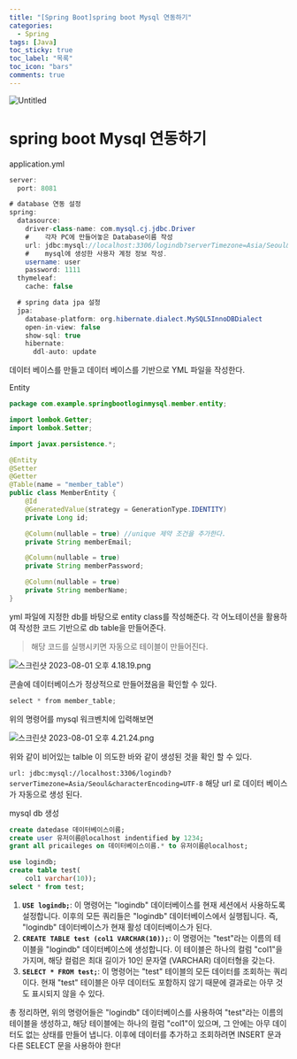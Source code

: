 ```yaml
---
title: "[Spring Boot]spring boot Mysql 연동하기"
categories:
  - Spring
tags: [Java]
toc_sticky: true
toc_label: "목록"
toc_icon: "bars"
comments: true
---
```


![Untitled](https://tecoble.techcourse.co.kr/static/f11e41fcb46e962e898e8816ba02d5f5/6050d/spring.png)

# spring boot Mysql 연동하기

application.yml

```java
server:
  port: 8081

# database 연동 설정
spring:
  datasource:
    driver-class-name: com.mysql.cj.jdbc.Driver
    #    각자 PC에 만들어놓은 Database이름 작성
    url: jdbc:mysql://localhost:3306/logindb?serverTimezone=Asia/Seoul&characterEncoding=UTF-8
    #    mysql에 생성한 사용자 계정 정보 작성.
    username: user
    password: 1111
  thymeleaf:
    cache: false

  # spring data jpa 설정
  jpa:
    database-platform: org.hibernate.dialect.MySQL5InnoDBDialect
    open-in-view: false
    show-sql: true
    hibernate:
      ddl-auto: update
```

데이터 베이스를 만들고 데이터 베이스를 기반으로 YML 파일을 작성한다.

Entity

```java
package com.example.springbootloginmysql.member.entity;

import lombok.Getter;
import lombok.Setter;

import javax.persistence.*;

@Entity
@Setter
@Getter
@Table(name = "member_table")
public class MemberEntity {
    @Id
    @GeneratedValue(strategy = GenerationType.IDENTITY)
    private Long id;

    @Column(nullable = true) //unique 제약 조건을 추가한다.
    private String memberEmail;

    @Column(nullable = true)
    private String memberPassword;

    @Column(nullable = true)
    private String memberName;
}
```

yml 파일에 지정한 db를 바탕으로 entity class를 작성해준다.
각 어노테이션을 활용하여 작성한 코드 기반으로 db table을 만들어준다.

> 해당 코드를 실행시키면 자동으로 테이블이 만들어진다.

![스크린샷 2023-08-01 오후 4.18.19.png](https://s3-us-west-2.amazonaws.com/secure.notion-static.com/f14f4ce6-8d80-4538-b58b-ea866d700e1c/%E1%84%89%E1%85%B3%E1%84%8F%E1%85%B3%E1%84%85%E1%85%B5%E1%86%AB%E1%84%89%E1%85%A3%E1%86%BA_2023-08-01_%E1%84%8B%E1%85%A9%E1%84%92%E1%85%AE_4.18.19.png)

콘솔에 데이터베이스가 정상적으로 만들어졌음을 확인할 수 있다.

```java
select * from member_table;
```

위의 명령어를 mysql 워크벤치에 입력해보면

![스크린샷 2023-08-01 오후 4.21.24.png](https://s3-us-west-2.amazonaws.com/secure.notion-static.com/5ff8c593-dee0-4e5b-9461-b12fce62c1a1/%E1%84%89%E1%85%B3%E1%84%8F%E1%85%B3%E1%84%85%E1%85%B5%E1%86%AB%E1%84%89%E1%85%A3%E1%86%BA_2023-08-01_%E1%84%8B%E1%85%A9%E1%84%92%E1%85%AE_4.21.24.png)

위와 같이 비어있는 talble 이 의도한 바와 같이 생성된 것을 확인 할 수 있다.

`url: jdbc:mysql://localhost:3306/logindb?serverTimezone=Asia/Seoul&characterEncoding=UTF-8`
해당 url 로 데이터 베이스가 자동으로 생성 된다.

mysql db 생성

```sql
create datedase 데이터베이스이름;
create user 유저이름@localhost indentified by 1234;
grant all pricaileges on 데이터베이스이름.* to 유저이름@localhost;
```

```sql
use logindb;
create table test(
	col1 varchar(10));
select * from test;
```

1. **`USE logindb;`**: 이 명령어는 "logindb" 데이터베이스를 현재 세션에서 사용하도록 설정합니다. 이후의 모든 쿼리들은 "logindb" 데이터베이스에서 실행됩니다. 즉, "logindb" 데이터베이스가 현재 활성 데이터베이스가 된다.
2. **`CREATE TABLE test (col1 VARCHAR(10));`**: 이 명령어는 "test"라는 이름의 테이블을 "logindb" 데이터베이스에 생성합니다. 이 테이블은 하나의 컬럼 "col1"을 가지며, 해당 컬럼은 최대 길이가 10인 문자열 (VARCHAR) 데이터형을 갖는다.
3. **`SELECT * FROM test;`**: 이 명령어는 "test" 테이블의 모든 데이터를 조회하는 쿼리이다. 현재 "test" 테이블은 아무 데이터도 포함하지 않기 때문에 결과로는 아무 것도 표시되지 않을 수 있다.

총 정리하면, 위의 명령어들은 "logindb" 데이터베이스를 사용하여 "test"라는 이름의 테이블을 생성하고, 해당 테이블에는 하나의 컬럼 "col1"이 있으며, 그 안에는 아무 데이터도 없는 상태를 만들어 냅니다. 이후에 데이터를 추가하고 조회하려면 INSERT 문과 다른 SELECT 문을 사용하야 한다!

